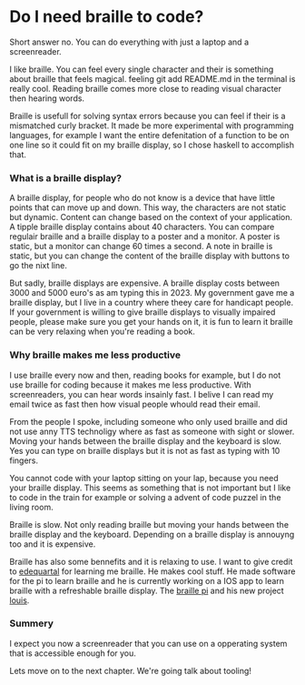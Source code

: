 # Do I need braille to code?

Short answer no. You can do everything with just a laptop and a screenreader.

I like braille. You can feel every single character and their is something about braille that feels magical. 
feeling git add README.md in the terminal is really cool. Reading braille comes more close to reading visual character then hearing words.

Braille is usefull for solving syntax errors because you can feel if their is a mismatched curly bracket.
It made be more experimental with programming languages, for example I want the entire defenitation of a function to be on one line so it could fit on my braille display, so I chose haskell to accomplish that.

### What is a braille display?

A braille display, for people who do not know is a device that have little points that can move up and down. This way, the characters are not static but dynamic. Content can change based on the context of your application.
A tipple braille display contains about 40 characters. You can compare regulair braille and a braille display to a poster and a monitor. 
A poster is static, but a monitor can change 60 times a second. A note in braille is static, but you can change the content of the braille display with buttons to go the nixt line.

But sadly, braille displays are expensive. A braille display costs between 3000 and 5000 euro's as am typing this in 2023.
My government gave me a braille display, but I live in a country where theey care for handicapt people. If your government is willing to give braille displays to visually impaired people, please make sure you get your hands on it, it is fun to learn it braille can be very relaxing when you're reading a book.

### Why braille makes me less productive

I use braille every now and then, reading books for example, but I do not use braille for coding because it makes me less productive.
With screenreaders, you can hear words insainly fast. I belive I can read my email twice as fast then how visual people whould read their email.

From the people I spoke, including someone who only used braille and did not use anny TTS technoligy where as fast as someone with sight or slower.
Moving your hands between the braille display and the keyboard is slow. Yes you can type on braille displays but it is not as fast as typing with 10 fingers.

You cannot code with your laptop sitting on your lap, because you need your braille display. 
This seems as something that is not important but I like to code in the  train for example or solving a advent of code puzzel in the living room.

Braille is slow. Not only reading braille but moving your hands between the braille display and the keyboard. Depending on a braille display is annouyng too and it is expensive.

Braille has also some bennefits and it is relaxing to use. I want to give credit to [edequartal](https://github.com/edequartel) for learning me braille. 
He makes cool stuff. He made software for the pi to learn braille and he is currently working on a IOS app to learn braille with a refreshable braille display. 
The [braille pi](https://github.com/edequartel/BraillePiServer) and his new project [louis](https://github.com/edequartel/Louis).

### Summery

I expect you now a screenreader that you can use on a opperating system that is accessible enough for you.

Lets move on to the next chapter. We're going talk about tooling!






